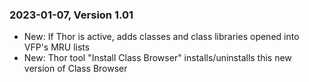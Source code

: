
### 2023-01-07, Version 1.01

* New: If Thor is active, adds classes and class libraries opened into VFP's MRU lists
* New: Thor tool "Install Class Browser" installs/uninstalls this new version of Class Browser